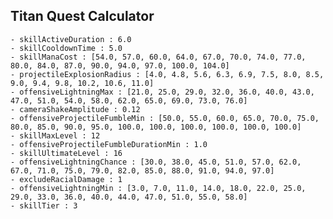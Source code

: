 ## Titan Quest Calculator

    - skillActiveDuration : 6.0
    - skillCooldownTime : 5.0
    - skillManaCost : [54.0, 57.0, 60.0, 64.0, 67.0, 70.0, 74.0, 77.0, 80.0, 84.0, 87.0, 90.0, 94.0, 97.0, 100.0, 104.0]
    - projectileExplosionRadius : [4.0, 4.8, 5.6, 6.3, 6.9, 7.5, 8.0, 8.5, 9.0, 9.4, 9.8, 10.2, 10.6, 11.0]
    - offensiveLightningMax : [21.0, 25.0, 29.0, 32.0, 36.0, 40.0, 43.0, 47.0, 51.0, 54.0, 58.0, 62.0, 65.0, 69.0, 73.0, 76.0]
    - cameraShakeAmplitude : 0.12
    - offensiveProjectileFumbleMin : [50.0, 55.0, 60.0, 65.0, 70.0, 75.0, 80.0, 85.0, 90.0, 95.0, 100.0, 100.0, 100.0, 100.0, 100.0, 100.0]
    - skillMaxLevel : 12
    - offensiveProjectileFumbleDurationMin : 1.0
    - skillUltimateLevel : 16
    - offensiveLightningChance : [30.0, 38.0, 45.0, 51.0, 57.0, 62.0, 67.0, 71.0, 75.0, 79.0, 82.0, 85.0, 88.0, 91.0, 94.0, 97.0]
    - excludeRacialDamage : 1
    - offensiveLightningMin : [3.0, 7.0, 11.0, 14.0, 18.0, 22.0, 25.0, 29.0, 33.0, 36.0, 40.0, 44.0, 47.0, 51.0, 55.0, 58.0]
    - skillTier : 3
